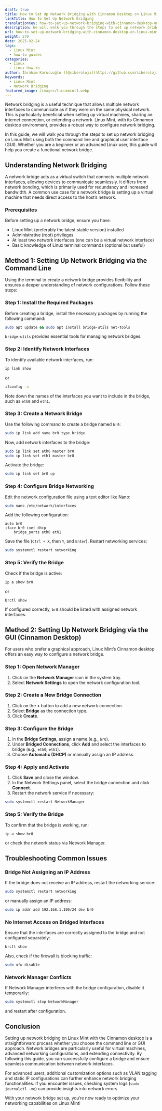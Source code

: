 ```yaml
---
draft: true
title: How to Set Up Network Bridging with Cinnamon Desktop on Linux Mint
linkTitle: How to Set Up Network Bridging
translationKey: how-to-set-up-network-bridging-with-cinnamon-desktop-on-linux-mint
description: We will walk you through the steps to set up network bridging on Linux Mint using both the command line and graphical user interface (GUI).
url: how-to-set-up-network-bridging-with-cinnamon-desktop-on-linux-mint
weight: 270
date: 2025-02-24
tags:
  - Linux Mint
  - how-to guides
categories:
  - Linux
  - Linux How-to
author: İbrahim Korucuoğlu ([@siberoloji](https://github.com/siberoloji))
keywords:
  - Linux Mint
  - Network Bridging
featured_image: /images/linuxmint1.webp
---
```

Network bridging is a useful technique that allows multiple network interfaces to communicate as if they were on the same physical network. This is particularly beneficial when setting up virtual machines, sharing an internet connection, or extending a network. Linux Mint, with its Cinnamon desktop environment, provides a robust way to configure network bridging.

In this guide, we will walk you through the steps to set up network bridging on Linux Mint using both the command line and graphical user interface (GUI). Whether you are a beginner or an advanced Linux user, this guide will help you create a functional network bridge.

## **Understanding Network Bridging**

A network bridge acts as a virtual switch that connects multiple network interfaces, allowing devices to communicate seamlessly. It differs from network bonding, which is primarily used for redundancy and increased bandwidth. A common use case for a network bridge is setting up a virtual machine that needs direct access to the host’s network.

### **Prerequisites**

Before setting up a network bridge, ensure you have:

- Linux Mint (preferably the latest stable version) installed
- Administrative (root) privileges
- At least two network interfaces (one can be a virtual network interface)
- Basic knowledge of Linux terminal commands (optional but useful)

## **Method 1: Setting Up Network Bridging via the Command Line**

Using the terminal to create a network bridge provides flexibility and ensures a deeper understanding of network configurations. Follow these steps:

### **Step 1: Install the Required Packages**

Before creating a bridge, install the necessary packages by running the following command:

```bash
sudo apt update && sudo apt install bridge-utils net-tools
```

`bridge-utils` provides essential tools for managing network bridges.

### **Step 2: Identify Network Interfaces**

To identify available network interfaces, run:

```bash
ip link show
```

or

```bash
ifconfig -a
```

Note down the names of the interfaces you want to include in the bridge, such as `eth0` and `eth1`.

### **Step 3: Create a Network Bridge**

Use the following command to create a bridge named `br0`:

```bash
sudo ip link add name br0 type bridge
```

Now, add network interfaces to the bridge:

```bash
sudo ip link set eth0 master br0
sudo ip link set eth1 master br0
```

Activate the bridge:

```bash
sudo ip link set br0 up
```

### **Step 4: Configure Bridge Networking**

Edit the network configuration file using a text editor like Nano:

```bash
sudo nano /etc/network/interfaces
```

Add the following configuration:

```plaintext
auto br0
iface br0 inet dhcp
    bridge_ports eth0 eth1
```

Save the file (`Ctrl + X`, then `Y`, and `Enter`). Restart networking services:

```bash
sudo systemctl restart networking
```

### **Step 5: Verify the Bridge**

Check if the bridge is active:

```bash
ip a show br0
```

or

```bash
brctl show
```

If configured correctly, `br0` should be listed with assigned network interfaces.

## **Method 2: Setting Up Network Bridging via the GUI (Cinnamon Desktop)**

For users who prefer a graphical approach, Linux Mint’s Cinnamon desktop offers an easy way to configure a network bridge.

### **Step 1: Open Network Manager**

1. Click on the **Network Manager** icon in the system tray.
2. Select **Network Settings** to open the network configuration tool.

### **Step 2: Create a New Bridge Connection**

1. Click on the **+** button to add a new network connection.
2. Select **Bridge** as the connection type.
3. Click **Create**.

### **Step 3: Configure the Bridge**

1. In the **Bridge Settings**, assign a name (e.g., `br0`).
2. Under **Bridged Connections**, click **Add** and select the interfaces to bridge (e.g., `eth0`, `eth1`).
3. Choose **Automatic (DHCP)** or manually assign an IP address.

### **Step 4: Apply and Activate**

1. Click **Save** and close the window.
2. In the Network Settings panel, select the bridge connection and click **Connect**.
3. Restart the network service if necessary:

```bash
sudo systemctl restart NetworkManager
```

### **Step 5: Verify the Bridge**

To confirm that the bridge is working, run:

```bash
ip a show br0
```

or check the network status via Network Manager.

## **Troubleshooting Common Issues**

### **Bridge Not Assigning an IP Address**

If the bridge does not receive an IP address, restart the networking service:

```bash
sudo systemctl restart networking
```

or manually assign an IP address:

```bash
sudo ip addr add 192.168.1.100/24 dev br0
```

### **No Internet Access on Bridged Interfaces**

Ensure that the interfaces are correctly assigned to the bridge and not configured separately:

```bash
brctl show
```

Also, check if the firewall is blocking traffic:

```bash
sudo ufw disable
```

### **Network Manager Conflicts**

If Network Manager interferes with the bridge configuration, disable it temporarily:

```bash
sudo systemctl stop NetworkManager
```

and restart after configuration.

## **Conclusion**

Setting up network bridging on Linux Mint with the Cinnamon desktop is a straightforward process whether you choose the command line or GUI approach. Network bridges are particularly useful for virtual machines, advanced networking configurations, and extending connectivity. By following this guide, you can successfully configure a bridge and ensure seamless communication between network interfaces.

For advanced users, additional customization options such as VLAN tagging and static IP configurations can further enhance network bridging functionalities. If you encounter issues, checking system logs (`sudo journalctl -xe`) can provide insights into network errors.

With your network bridge set up, you’re now ready to optimize your networking capabilities on Linux Mint!
